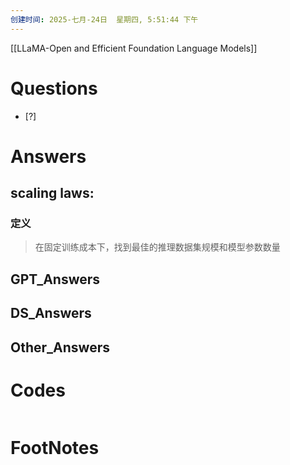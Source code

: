 ```yaml
---
创建时间: 2025-七月-24日  星期四, 5:51:44 下午
---
```

[[LLaMA-Open and Efficient Foundation Language Models]]

# Questions

- [?] 


# Answers
## scaling laws:
### 定义
>在固定训练成本下，找到最佳的推理数据集规模和模型参数数量


## GPT_Answers


## DS_Answers


## Other_Answers


# Codes

```python

```


# FootNotes
